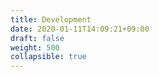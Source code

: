 ```yaml
---
title: Development
date: 2020-01-11T14:09:21+09:00
draft: false
weight: 500
collapsible: true
---
```


